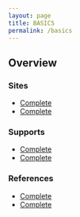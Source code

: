 ```yaml
---
layout: page
title: BASICS
permalink: /basics
---
```



<div class="home-columns">
  <div class="column-left">
<div class="home">
<h2>Overview</h2>
 
</div>
</div>


 <div class="column-right">
<h3>Sites</h3>
<ul>
    <li>
      <a href="https://en.wikipedia.org/wiki/Brotli">Complete</a></li>
    <li>
      <a href="https://base64.guru/standards/base64url">Complete</a></li>
</ul>
<h3>Supports</h3>
<ul>
    <li>
      <a href="https://en.wikipedia.org/wiki/Brotli">Complete</a></li>
    <li>
      <a href="https://base64.guru/standards/base64url">Complete</a></li>
</ul>
<h3>References</h3>
<ul>
    <li>
      <a href="https://en.wikipedia.org/wiki/Brotli">Complete</a></li>
    <li>
      <a href="https://base64.guru/standards/base64url">Complete</a></li>
</ul>
  </div>
</div>
